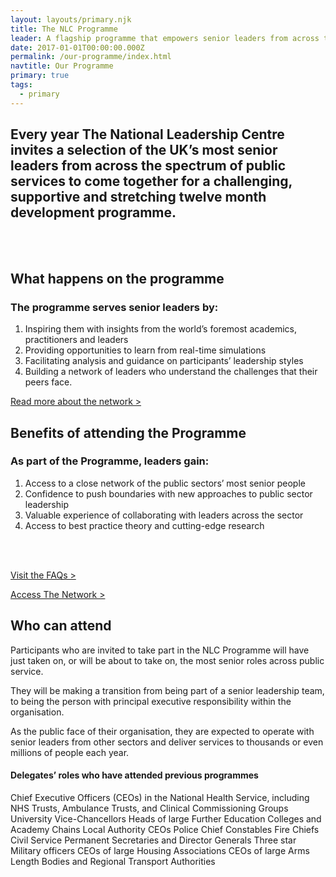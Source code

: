 ```yaml
---
layout: layouts/primary.njk
title: The NLC Programme
leader: A flagship programme that empowers senior leaders from across the public sector to work together to realise their potential.
date: 2017-01-01T00:00:00.000Z
permalink: /our-programme/index.html
navtitle: Our Programme
primary: true
tags:
  - primary
---
```


## Every year The National Leadership Centre invites a selection of the UK’s most senior leaders from across the spectrum of public services to come together for a challenging, supportive and stretching twelve month development programme.

<br>
<br>

## What happens on the programme
### The programme serves senior leaders by:

1. Inspiring them with insights from the world’s foremost academics, practitioners and leaders
2. Providing opportunities to learn from real-time simulations
3. Facilitating analysis and guidance on participants’ leadership styles
4. Building a network of leaders who understand the challenges that their peers face.

<p><a href="{{ '/the-network/' | url }}">Read more about the network ></a></p>

## Benefits of attending the Programme
### As part of the Programme, leaders gain:

1. Access to a close network of the public sectors’ most senior people
2. Confidence to push boundaries with new approaches to public sector leadership
3. Valuable experience of collaborating with leaders across the sector
4. Access to best practice theory and cutting-edge research

<br>
<br>

<!-- <p><a href="{{ '/our-programme/programme-structure.html' | url }}">Read about the Programme Structure ></a></p> -->
<p><a href="{{ '/faqs/' | url }}">Visit the FAQs ></a></p>
<p><a href="{{ '/the-network/' | url }}">Access The Network ></a></p>

## Who can attend

Participants who are invited to take part in the NLC Programme will have just taken on, or will be about to take on, the most senior roles across public service.

They will be making a transition from being part of a senior leadership team, to being the person with principal executive responsibility within the organisation.

As the public face of their organisation, they are expected to operate with senior leaders from other sectors and deliver services to thousands or even millions of people each year.

#### Delegates’ roles who have attended previous programmes 
Chief Executive Officers (CEOs) in the National Health Service, including NHS Trusts, Ambulance Trusts, and Clinical Commissioning Groups
University Vice-Chancellors
Heads of large Further Education Colleges and Academy Chains
Local Authority CEOs
Police Chief Constables
Fire Chiefs
Civil Service Permanent Secretaries and Director Generals
Three star Military officers
CEOs of large Housing Associations
CEOs of large Arms Length Bodies and Regional Transport Authorities